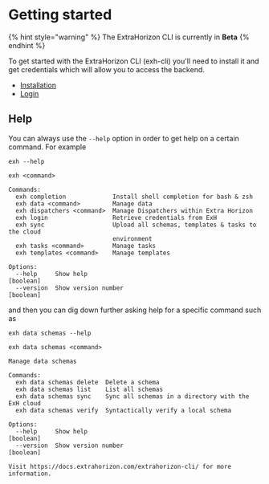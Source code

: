 # Getting started

{% hint style="warning" %}
The ExtraHorizon CLI is currently in **Beta**
{% endhint %}

To get started with the ExtraHorizon CLI (exh-cli) you'll need to install it and get credentials which will allow you to access the backend.

* [Installation](broken-reference)
* [Login](readme/login.md)

## Help

You can always use the `--help` option in order to get help on a certain command. For example

```
exh --help

exh <command>

Commands:
  exh completion             Install shell completion for bash & zsh
  exh data <command>         Manage data
  exh dispatchers <command>  Manage Dispatchers within Extra Horizon
  exh login                  Retrieve credentials from ExH
  exh sync                   Upload all schemas, templates & tasks to the cloud
                             environment
  exh tasks <command>        Manage tasks
  exh templates <command>    Manage templates

Options:
  --help     Show help                                                 [boolean]
  --version  Show version number                                       [boolean]
```

and then you can dig down further asking help for a specific command such as

```
exh data schemas --help

exh data schemas <command>

Manage data schemas

Commands:
  exh data schemas delete  Delete a schema
  exh data schemas list    List all schemas
  exh data schemas sync    Sync all schemas in a directory with the ExH cloud
  exh data schemas verify  Syntactically verify a local schema

Options:
  --help     Show help                                                 [boolean]
  --version  Show version number                                       [boolean]

Visit https://docs.extrahorizon.com/extrahorizon-cli/ for more information.
```
